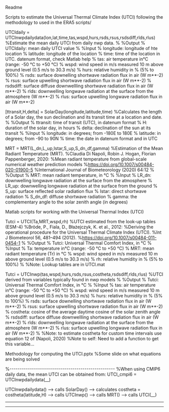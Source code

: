 Readme

Scripts to estimate the Universal Thermal Climate Index (UTCI) following the methodology to used in the ERA5
scripts/

UTCIdaily = UTCInwpdailydata(lon,lat,time,tas,wspd,hurs,rsds,rsus,rsdsdiff,rlds,rlus)
%Estimate the mean daily UTCI from daily nwp data.
%
%Output
% UTCIdaily: mean daily UTCI value
%
%Input
% longitude: longitude of hte location
% latitude: longitude of the location
% time: time of the location in UTC. datenum format, check Matlab help
% tas: air temperature in°C (range: -50 °C to +50 °C)
% wspd: wind speed in m/s measured 10 m above ground level (0.5 m/s to 30.3 m/s)
% hurs: relative humidity in % (5% to 100%)
% rsds: surface downelling shortwave radiation flux in air (W m**-2)
% rsus: surface upwelling shortwave radiation flux in air (W m**-2)
% rsdsdiff: surface diffuse downwellling shortwave radiation flux in air (W m**-2)
% rlds: downwelling longwave radiation at the surface from the atmosphere (W m**-2)
% rlus: surface upwelling longwave radiation flux in air (W m**-2)



[ttransit,H,delta] = SolarDay(longitude,latitude,time)
%Calculates the length of a Solar day, the sun declination and its transit time at a location and date.
%
%Output
% ttransit: time of transit (UTC), in datenum format
% H: duration of the solar day, in hours
% delta: declination of the sun at its transit
%
%Input
% longitude: in degrees; from -180E to 180E
% latitude: in degrees; from -90 to 90N
% time: the date in datenum format and in UTC

MRT = MRT(L_dn,L_up,Istar,S_up,S_dn_df,gamma)
%Estimation of the Mean Radiant Temperature (MRT).
%Claudia Di Napoli, Robin J. Hogan, Florian Pappenberger, 2020:
%Mean radiant temperature from global-scale numerical weather prediction models
%https://doi.org/10.1007/s00484-020-01900-5
%International Journal of Biometeorology (2020) 64:12
%
%Output
% MRT: mean radiant temperature, in °C
%
%Input
% LR_dn: downwelling longwave radiation at the surface from the atmosphere
% LR_up: downwelling longwave radiation at the surface from the ground
% S_up: surface reflected solar radiation flux % Istar: direct shortwave radiation
% S_dn_df: diffuse shortwave radiation % gamma: the complementary angle to the solar zenith angle (in degrees)

Matlab scripts for working with the Universal Thermal Index (UTCI)

Tutci = UTCI(Ta,MRT,wspd,rh) %UTCI estimated from the look-up tables (ESM-4)
%Bröde, P., Fiala, D., Błażejczyk, K. et al., 2012:
%Deriving the operational procedure for the Universal Thermal Climate Index (UTCI).
%Int J Biometeorol 56, 481–494 (2012).
%https://doi.org/10.1007/s00484-011-0454-1
%
%Output
% Tutci: Universal Thermal Comfort Index, in °C
%
%Input
% Ta: temperature in°C (range: -50 °C to +50 °C)
% MRT: mean radiant temperature (Tr) in °C
% wspd: wind speed in m/s measured 10 m above ground level (0.5 m/s to 30.3 m/s)
% rh: relative humidity in % (5% to 100%) % %Note: Lookup tables are in UTCI.mat

Tutci = UTCInwp(tas,wspd,hurs,rsds,rsus,costheta,rsdsdiff,rlds,rlus)
%UTCI derived from variables typically found in nwp models % %Output
% Tutci: Universal Thermal Comfort Index, in °C
%
%Input
% tas: air temperature in°C (range: -50 °C to +50 °C)
% wspd: wind speed in m/s measured 10 m above ground level (0.5 m/s to 30.3 m/s)
% hurs: relative humidity in % (5% to 100%)
% rsds: surface downelling shortwave radiation flux in air (W m**-2)
% rsus: surface upwelling shortwave radiation flux in air (W m**-2)
% costheta: cosine of the average daytime cosine of the solar zenith angle
% rsdsdiff: surface diffuse downwellling shortwave radiation flux in air (W m**-2)
% rlds: downwelling longwave radiation at the surface from the atmosphere (W m**-2)
% rlus: surface upwelling longwave radiation flux in air (W m**-2)
%
%Note: to estimate costheta for custom time intervals use equation 12 of (Napoli, 2020)
%Note to self: Need to add a function to get this variable...

Methodology for computing the UTCI.pptx %Some slide on what equations are being solved

%---------------------------------------------------- 
%When using CMIP6 daily data, the mean UTCI can be obtained from: UTCI_cmpi6 = UTCInwpdailydata(__)

UTCInwpdailydata()
     --> calls SolarDay()
     --> calculates costheta = costheta(latitude,H)
     --> calls UTCInwp()
              --> calls MRT()
              --> calls UTCI(__)

***

***
